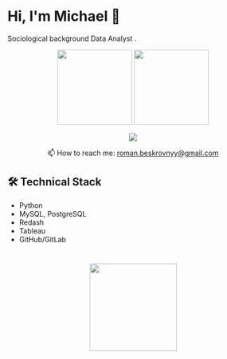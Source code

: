 # Hi, I'm Michael 👋
Sociological background Data Analyst .

<p align='center'>
   <a href="https://github-readme-stats.vercel.app/api?username=Shamee69&show_icons=true&count_private=true"><img
           height=150
           src="https://github-readme-stats.vercel.app/api?username=Shamee69&show_icons=true&count_private=true"/></a>
   <a href="https://github.com/Shamee69/github-readme-stats"><img height=150
                                                                  src="https://github-readme-stats.vercel.app/api/top-langs/?username=romankh3&layout=compact"/></a>
</p>

<p align='center'>
   
   <a href="https://t.me/Meursaul">
       <img src="https://img.shields.io/badge/Telegram-2CA5E0?style=for-the-badge&logo=telegram&logoColor=white"/>
   </a>
<p align='center'>
   📫 How to reach me: <a href='mailto:podmarevmihailm@gmail.com'>roman.beskrovnyy@gmail.com</a>
</p>

## 🛠 Technical Stack
*   Python
*   MySQL, PostgreSQL
*   Redash
*   Tableau
*   GitHub/GitLab

<div align="center" style="margin: 40px 0">
   <a href="https://github.com/romankh3/github-profile-views-counter">
       <img width="175px" src="https://komarev.com/ghpvc/?username=romankh3&color=DE002D">
   </a>
</div>
